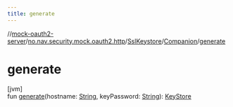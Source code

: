 ```yaml
---
title: generate
---
```

//[mock-oauth2-server](../../../../index.html)/[no.nav.security.mock.oauth2.http](../../index.html)/[SslKeystore](../index.html)/[Companion](index.html)/[generate](generate.html)



# generate



[jvm]\
fun [generate](generate.html)(hostname: [String](https://kotlinlang.org/api/latest/jvm/stdlib/kotlin/-string/index.html), keyPassword: [String](https://kotlinlang.org/api/latest/jvm/stdlib/kotlin/-string/index.html)): [KeyStore](https://docs.oracle.com/javase/8/docs/api/java/security/KeyStore.html)




